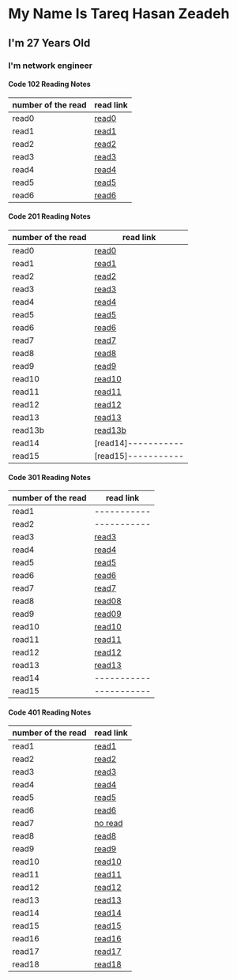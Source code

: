 # My Name Is Tareq Hasan Zeadeh
## I'm 27 Years Old
### I'm network engineer
#### Code 102 Reading Notes


| number of the read | read link |
| ----------- | ----------- |
| read0 | [read0](102/read01.md) |
| read1 | [read1](102/read02.md) |
| read2 | [read2](102/read03.md) |
| read3 | [read3](102/read04.md) |
| read4 | [read4](102/read05.md) |
| read5 | [read5](102/read06.md) |
| read6 | [read6](102/read07.md) |

#### Code 201 Reading Notes

| number of the read | read link |
| ----------- | ----------- |
| read0 | [read0](201/read00.md) |
| read1 | [read1](201/read01.md) |
| read2 | [read2](201/read02.md)  |
| read3 | [read3](201/read03.md) |
| read4 | [read4](201/read04.md)  |
| read5 | [read5](201/read05.md)  |
| read6 | [read6](201/read06.md)|
| read7 | [read7](201/read07.md)|
| read8 | [read8](201/read08.md) |
| read9 | [read9](201/read09.md)  |
| read10 | [read10](201/read10.md) |
| read11 | [read11](201/read11.md) |
| read12 | [read12](201/read12.md) |
| read13 | [read13](201/read13.md)|
| read13b | [read13b](201/read13b.md)|
| read14 | [read14]-----------  |
| read15 | [read15]-----------  |

#### Code 301 Reading Notes


| number of the read | read link |
| ----------- | ----------- |
| read1 | ----------- |
| read2 | -----------  |
| read3 |[read3](301/read03.md)|
| read4 |[read4](301/read04.md)|
| read5 |[read5](301/read05.md)|
| read6 |[read6](301/read06.md)|
| read7 |[read7](301/read07.md)|
| read8 |[read08](301/read08.md)|
| read9 |[read09](301/read09.md)|
| read10 |[read10](301/read10.md)|
| read11 |[read11](301/read11.md)|
| read12 |[read12](301/read12.md)|
| read13 |[read13](301/read13.md)|
| read14 | -----------  |
| read15 | -----------  |


#### Code 401 Reading Notes


| number of the read | read link |
| ----------- | ----------- |
| read1 | [read1](401/read01.md) |
| read2 | [read2](401/read02.md)|
| read3 | [read3](401/read03.md)|
| read4 | [read4](401/read04.md)|
| read5 | [read5](401/read05.md)|
| read6 | [read6](401/read06.md)|
| read7 |[no read]()|
| read8 |[read8](401/read08.md)|
| read9 |[read9](401/read09.md)|
| read10 |[read10](401/read10.md)|
| read11 |[read11](401/read11.md)|
| read12 |[read12](401/read12.md)|
| read13 |[read13](401/read13.md)|
| read14 |[read14](401/read14.md)|
| read15 |[read15](401/read15.md)|
| read16 |[read16](401/read16.md)|
| read17 |[read17](401/read17.md)|
| read18 |[read18](401/read18.md)|